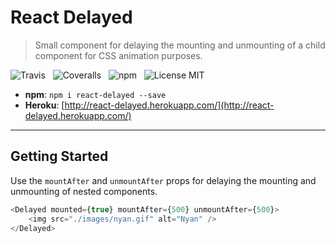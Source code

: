 # React Delayed

> Small component for delaying the mounting and unmounting of a child component for CSS animation purposes.

![Travis](http://img.shields.io/travis/Wildhoney/ReactDelayed.svg?style=flat-square)
&nbsp;
![Coveralls](https://img.shields.io/coveralls/Wildhoney/ReactDelayed.svg?style=flat-square)
&nbsp;
![npm](http://img.shields.io/npm/v/react-delayed.svg?style=flat-square)
&nbsp;
![License MIT](https://img.shields.io/badge/license-MIT-lightgrey.svg?style=flat-square)

* **npm**: `npm i react-delayed --save`
* **Heroku**: [http://react-delayed.herokuapp.com/](http://react-delayed.herokuapp.com/)

---

## Getting Started

Use the `mountAfter` and `unmountAfter` props for delaying the mounting and unmounting of nested components.

```javascript
<Delayed mounted={true} mountAfter={500} unmountAfter={500}>
    <img src="./images/nyan.gif" alt="Nyan" />
</Delayed>
```
